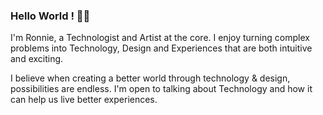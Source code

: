 ### Hello World ! 👋🏽
I'm Ronnie, a Technologist and Artist at the core. I enjoy turning complex problems into Technology, Design and Experiences that are both intuitive and exciting. 

I believe when creating a better world through technology & design, possibilities are endless. I'm open to talking about Technology and how it can help us live better experiences.
